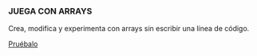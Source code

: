 ### JUEGA CON ARRAYS

Crea, modifica y experimenta con arrays sin escribir una línea de código.

[Pruébalo](https://dawalberto.github.io/jugando_con_arrays/array.html)
